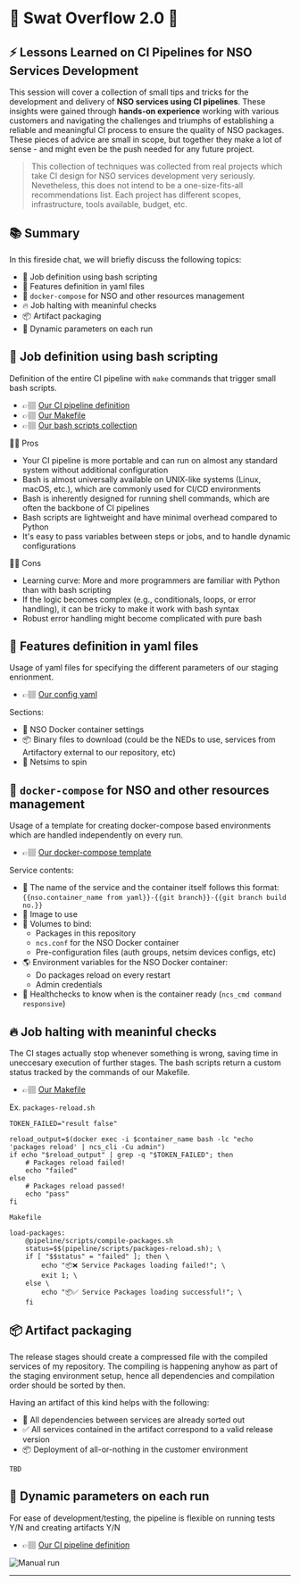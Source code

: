 # 🤖 Swat Overflow 2.0 🤖
## ⚡️ Lessons Learned on CI Pipelines for NSO Services Development

This session will cover a collection of small tips and tricks for the development and delivery of **NSO services using CI pipelines**. These insights were gained through **hands-on experience** working with various customers and navigating the challenges and triumphs of establishing a reliable and meaningful CI process to ensure the quality of NSO packages. These pieces of advice are small in scope, but together they make a lot of sense - and might even be the push needed for any future project.

>  This collection of techniques was collected from real projects which take CI design for NSO services development very seriously.
Nevetheless, this does not intend to be a one-size-fits-all recommendations list. Each project has different scopes, infrastructure, tools available, budget, etc.

## 📚 Summary

In this fireside chat, we will briefly discuss the following topics:

- 🤖 Job definition using bash scripting
- 🔖 Features definition in yaml files
- 📃 ```docker-compose``` for NSO and other resources management
- 🔥 Job halting with meaninful checks
- 📦 Artifact packaging
- 🔀 Dynamic parameters on each run

## 🤖 Job definition using bash scripting

Definition of the entire CI pipeline with ```make``` commands that trigger small bash scripts.

* 👉🏽 [Our CI pipeline definition](https://github.com/ponchotitlan/embracing-devops-nso-usecase-lifecycle/blob/main/.github/workflows/ci.yml)
* 👉🏽 [Our Makefile](https://github.com/ponchotitlan/embracing-devops-nso-usecase-lifecycle/blob/main/Makefile)
* 👉🏽 [Our bash scripts collection](https://github.com/ponchotitlan/embracing-devops-nso-usecase-lifecycle/tree/main/pipeline/scripts)

👍🏽 Pros
- Your CI pipeline is more portable and can run on almost any standard system without additional configuration
- Bash is almost universally available on UNIX-like systems (Linux, macOS, etc.), which are commonly used for CI/CD environments
- Bash is inherently designed for running shell commands, which are often the backbone of CI pipelines
- Bash scripts are lightweight and have minimal overhead compared to Python
- It's easy to pass variables between steps or jobs, and to handle dynamic configurations

👎🏽 Cons
- Learning curve: More and more programmers are familiar with Python than with bash scripting
- If the logic becomes complex (e.g., conditionals, loops, or error handling), it can be tricky to make it work with bash syntax
- Robust error handling might become complicated with pure bash

## 🔖 Features definition in yaml files

Usage of yaml files for specifying the different parameters of our staging enrionment.

* 👉🏽 [Our config yaml](https://github.com/ponchotitlan/embracing-devops-nso-usecase-lifecycle/blob/main/pipeline/setup/config.yaml)

Sections:

- 🐋 NSO Docker container settings
- 📦 Binary files to download (could be the NEDs to use, services from Artifactory external to our repository, etc)
- 🤖 Netsims to spin

## 📃 ```docker-compose``` for NSO and other resources management

Usage of a template for creating docker-compose based environments which are handled independently on every run.

* 👉🏽 [Our docker-compose template](https://github.com/ponchotitlan/embracing-devops-nso-usecase-lifecycle/blob/main/pipeline/setup/docker-compose.j2)

Service contents:

- 🐋 The name of the service and the container itself follows this format: ```{{nso.container_name from yaml}}-{{git branch}}-{{git branch build no.}}```
- 🌄 Image to use
- 💾 Volumes to bind:
    - Packages in this repository
    - ```ncs.conf``` for the NSO Docker container
    - Pre-configuration files (auth groups, netsim devices configs, etc)
- 🌎 Environment variables for the NSO Docker container:
    - Do packages reload on every restart
    - Admin credentials
- 🏥 Healthchecks to know when is the container ready (```ncs_cmd command responsive```)

## 🔥 Job halting with meaninful checks

The CI stages actually stop whenever something is wrong, saving time in uneccesary execution of further stages. The bash scripts return a custom status tracked by the commands of our Makefile.

* 👉🏽 [Our Makefile](https://github.com/ponchotitlan/embracing-devops-nso-usecase-lifecycle/blob/main/Makefile)

Ex. 
```packages-reload.sh```

```
TOKEN_FAILED="result false"

reload_output=$(docker exec -i $container_name bash -lc "echo 'packages reload' | ncs_cli -Cu admin")
if echo "$reload_output" | grep -q "$TOKEN_FAILED"; then
    # Packages reload failed!
    echo "failed"
else
    # Packages reload passed!
    echo "pass"
fi
```

```Makefile```
```
load-packages:
	@pipeline/scripts/compile-packages.sh
	status=$$(pipeline/scripts/packages-reload.sh); \
	if [ "$$status" = "failed" ]; then \
		echo "📦❌ Service Packages loading failed!"; \
		exit 1; \
	else \
		echo "📦✅ Service Packages loading successful!"; \
	fi
```

## 📦 Artifact packaging

The release stages should create a compressed file with the compiled services of my repository. The compiling is happening anyhow as part of the staging environment setup, hence all dependencies and compilation order should be sorted by then.

Having an artifact of this kind helps with the following:

- 🔌 All dependencies between services are already sorted out
- ✅ All services contained in the artifact correspond to a valid release version
- 📦 Deployment of all-or-nothing in the customer environment

```
TBD
```

## 🔀 Dynamic parameters on each run

For ease of development/testing, the pipeline is flexible on running tests Y/N and creating artifacts Y/N

* 👉🏽 [Our CI pipeline definition](https://github.com/ponchotitlan/embracing-devops-nso-usecase-lifecycle/blob/main/.github/workflows/ci.yml)

![Manual run](doc-images/manual-run.png)

----------